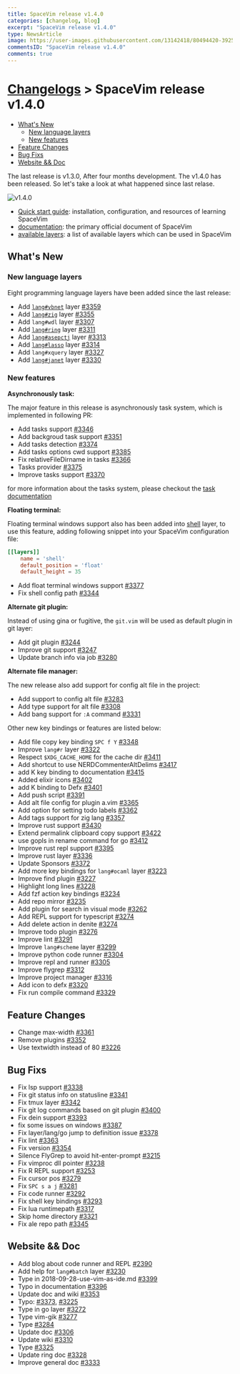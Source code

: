 ```yaml
---
title: SpaceVim release v1.4.0
categories: [changelog, blog]
excerpt: "SpaceVim release v1.4.0"
type: NewsArticle
image: https://user-images.githubusercontent.com/13142418/80494420-3925c680-8999-11ea-9652-21e1e5564148.png
commentsID: "SpaceVim release v1.4.0"
comments: true
---
```


# [Changelogs](../development#changelog) > SpaceVim release v1.4.0

<!-- vim-markdown-toc GFM -->

- [What's New](#whats-new)
  - [New language layers](#new-language-layers)
  - [New features](#new-features)
- [Feature Changes](#feature-changes)
- [Bug Fixs](#bug-fixs)
- [Website && Doc](#website--doc)

<!-- vim-markdown-toc -->


The last release is v1.3.0, After four months development.
The v1.4.0 has been released. So let's take a look at what happened since last relase.

![v1.4.0](https://user-images.githubusercontent.com/13142418/80494420-3925c680-8999-11ea-9652-21e1e5564148.png)

- [Quick start guide](../quick-start-guide/): installation, configuration, and resources of learning SpaceVim
- [documentation](../documentation/): the primary official document of SpaceVim
- [available layers](../layers/): a list of available layers which can be used in SpaceVim

## What's New

### New language layers

Eight programming language layers have been added since the last release:

- Add [`lang#vbnet`](../layers/lang/vbnet/) layer [#3359](https://github.com/SpaceVim/SpaceVim/pull/3359)
- Add [`lang#zig`](../layers/lang/zig/) layer [#3355](https://github.com/SpaceVim/SpaceVim/pull/3355)
- Add `lang#wdl` layer [#3307](https://github.com/SpaceVim/SpaceVim/pull/3307)
- Add [`lang#ring`](../layers/lang/ring/) layer [#3311](https://github.com/SpaceVim/SpaceVim/pull/3311)
- Add [`lang#asepctj`](../layers/lang/asepctj/) layer [#3313](https://github.com/SpaceVim/SpaceVim/pull/3313)
- Add [`lang#lasso`](../layers/lang/lasso/) layer [#3314](https://github.com/SpaceVim/SpaceVim/pull/3314)
- Add `lang#xquery` layer [#3327](https://github.com/SpaceVim/SpaceVim/pull/3327)
- Add [`lang#janet`](../layers/lang/janet/) layer [#3330](https://github.com/SpaceVim/SpaceVim/pull/3330)

### New features

**Asynchronously task:**

The major feature in this release is asynchronously task system, which is implemented in following PR:

- Add tasks support [#3346](https://github.com/SpaceVim/SpaceVim/pull/3346)
- Add backgroud task support [#3351](https://github.com/SpaceVim/SpaceVim/pull/3351)
- Add tasks detection [#3374](https://github.com/SpaceVim/SpaceVim/pull/3374)
- Add tasks options cwd support [#3385](https://github.com/SpaceVim/SpaceVim/pull/3385)
- Fix relativeFileDirname in tasks [#3366](https://github.com/SpaceVim/SpaceVim/pull/3366)
- Tasks provider [#3375](https://github.com/SpaceVim/SpaceVim/pull/3375)
- Improve tasks support [#3370](https://github.com/SpaceVim/SpaceVim/pull/3370)

for more information about the tasks system, please checkout the [task documentation](../documentation/#tasks)

**Floating terminal:**

Floating terminal windows support also has been added into [shell](../layers/shell/) layer, to use this feature,
adding following snippet into your SpaceVim configuration file:

```toml
[[layers]]
    name = 'shell'
    default_position = 'float'
    default_height = 35
```

- Add float terminal windows support [#3377](https://github.com/SpaceVim/SpaceVim/pull/3377)
- Fix shell config path [#3344](https://github.com/SpaceVim/SpaceVim/pull/3344)

**Alternate git plugin:**

Instead of using gina or fugitive, the `git.vim` will be used as default plugin in git layer:

- Add git plugin [#3244](https://github.com/SpaceVim/SpaceVim/pull/3244)
- Improve git support [#3247](https://github.com/SpaceVim/SpaceVim/pull/3247)
- Update branch info via job [#3280](https://github.com/SpaceVim/SpaceVim/pull/3280)

**Alternate file manager:**

The new release also add support for config alt file in the project:

- Add support to config alt file [#3283](https://github.com/SpaceVim/SpaceVim/pull/3283)
- Add type support for alt file [#3308](https://github.com/SpaceVim/SpaceVim/pull/3308)
- Add bang support for `:A` command [#3331](https://github.com/SpaceVim/SpaceVim/pull/3331)

Other new key bindings or features are listed below:

- Add file copy key binding `SPC f Y` [#3348](https://github.com/SpaceVim/SpaceVim/pull/3348)
- Improve `lang#r` layer [#3322](https://github.com/SpaceVim/SpaceVim/pull/3322)
- Respect `$XDG_CACHE_HOME` for the cache dir [#3411](https://github.com/SpaceVim/SpaceVim/pull/3411)
- Add shortcut to use NERDCommenterAltDelims [#3417](https://github.com/SpaceVim/SpaceVim/pull/3417)
- add K key binding to documentation [#3415](https://github.com/SpaceVim/SpaceVim/pull/3415)
- Added elixir icons [#3402](https://github.com/SpaceVim/SpaceVim/pull/3402)
- add K binding to Defx [#3401](https://github.com/SpaceVim/SpaceVim/pull/3401)
- Add push script [#3391](https://github.com/SpaceVim/SpaceVim/pull/3391)
- Add alt file config for plugin a.vim [#3365](https://github.com/SpaceVim/SpaceVim/pull/3365)
- Add option for setting todo labels [#3362](https://github.com/SpaceVim/SpaceVim/pull/3362)
- Add tags support for zig lang [#3357](https://github.com/SpaceVim/SpaceVim/pull/3357)
- Improve rust support [#3430](https://github.com/SpaceVim/SpaceVim/pull/3430)
- Extend permalink clipboard copy support [#3422](https://github.com/SpaceVim/SpaceVim/pull/3422)
- use gopls in rename command for go [#3412](https://github.com/SpaceVim/SpaceVim/pull/3412)
- Improve rust repl support [#3395](https://github.com/SpaceVim/SpaceVim/pull/3395)
- Improve rust layer [#3336](https://github.com/SpaceVim/SpaceVim/pull/3336)
- Update Sponsors [#3372](https://github.com/SpaceVim/SpaceVim/pull/3372)
- Add more key bindings for `lang#ocaml` layer [#3223](https://github.com/SpaceVim/SpaceVim/pull/3223)
- Improve find plugin [#3227](https://github.com/SpaceVim/SpaceVim/pull/3227)
- Highlight long lines [#3228](https://github.com/SpaceVim/SpaceVim/pull/3228)
- Add fzf action key bindings [#3234](https://github.com/SpaceVim/SpaceVim/pull/3234)
- Add repo mirror [#3235](https://github.com/SpaceVim/SpaceVim/pull/3235)
- Add plugin for search in visual mode [#3262](https://github.com/SpaceVim/SpaceVim/pull/3262)
- Add REPL support for typescript [#3274](https://github.com/SpaceVim/SpaceVim/pull/3274)
- Add delete action in denite [#3274](https://github.com/SpaceVim/SpaceVim/pull/3275)
- Improve todo plugin [#3276](https://github.com/SpaceVim/SpaceVim/pull/3276)
- Improve lint [#3291](https://github.com/SpaceVim/SpaceVim/pull/3291)
- Improve `lang#scheme` layer [#3299](https://github.com/SpaceVim/SpaceVim/pull/3299)
- Improve python code runner [#3304](https://github.com/SpaceVim/SpaceVim/pull/3304)
- Improve repl and runner [#3305](https://github.com/SpaceVim/SpaceVim/pull/3305)
- Improve flygrep [#3312](https://github.com/SpaceVim/SpaceVim/pull/3312)
- Improve project manager [#3316](https://github.com/SpaceVim/SpaceVim/pull/3316)
- Add icon to defx [#3320](https://github.com/SpaceVim/SpaceVim/pull/3320)
- Fix run compile command [#3329](https://github.com/SpaceVim/SpaceVim/pull/3329)

## Feature Changes

- Change max-width [#3361](https://github.com/SpaceVim/SpaceVim/pull/3361)
- Remove plugins [#3352](https://github.com/SpaceVim/SpaceVim/pull/3352)
- Use textwidth instead of 80 [#3226](https://github.com/SpaceVim/SpaceVim/pull/3226)

## Bug Fixs

- Fix lsp support [#3338](https://github.com/SpaceVim/SpaceVim/pull/3338)
- Fix git status info on statusline [#3341](https://github.com/SpaceVim/SpaceVim/pull/3341)
- Fix tmux layer [#3342](https://github.com/SpaceVim/SpaceVim/pull/3342)
- Fix git log commands based on git plugin [#3400](https://github.com/SpaceVim/SpaceVim/pull/3400)
- Fix dein support [#3393](https://github.com/SpaceVim/SpaceVim/pull/3393)
- fix some issues on windows [#3387](https://github.com/SpaceVim/SpaceVim/pull/3387)
- Fix layer/lang/go jump to definition issue [#3378](https://github.com/SpaceVim/SpaceVim/pull/3378)
- Fix lint [#3363](https://github.com/SpaceVim/SpaceVim/pull/3363)
- Fix version [#3354](https://github.com/SpaceVim/SpaceVim/pull/3354)
- Silence FlyGrep to avoid hit-enter-prompt [#3215](https://github.com/SpaceVim/SpaceVim/pull/3215)
- Fix vimproc dll pointer [#3238](https://github.com/SpaceVim/SpaceVim/pull/3238)
- Fix R REPL support [#3253](https://github.com/SpaceVim/SpaceVim/pull/3253)
- Fix cursor pos [#3279](https://github.com/SpaceVim/SpaceVim/pull/3279)
- Fix `SPC s a j` [#3281](https://github.com/SpaceVim/SpaceVim/pull/3281)
- Fix code runner [#3292](https://github.com/SpaceVim/SpaceVim/pull/3292)
- Fix shell key bindings [#3293](https://github.com/SpaceVim/SpaceVim/pull/3293)
- Fix lua runtimepath [#3317](https://github.com/SpaceVim/SpaceVim/pull/3317)
- Skip home directory [#3321](https://github.com/SpaceVim/SpaceVim/pull/3321)
- Fix ale repo path [#3345](https://github.com/SpaceVim/SpaceVim/pull/3345)


## Website && Doc

- Add blog about code runner and REPL [#2390](https://github.com/SpaceVim/SpaceVim/pull/2390)
- Add help for `lang#batch` layer [#3230](https://github.com/SpaceVim/SpaceVim/pull/3230)
- Type in 2018-09-28-use-vim-as-ide.md [#3399](https://github.com/SpaceVim/SpaceVim/pull/3399)
- Typo in documentation [#3396](https://github.com/SpaceVim/SpaceVim/pull/3396)
- Update doc and wiki [#3353](https://github.com/SpaceVim/SpaceVim/pull/3353)
- Typo: [#3373](https://github.com/SpaceVim/SpaceVim/pull/3373), [#3225](https://github.com/SpaceVim/SpaceVim/pull/3225)
- Type in go layer [#3272](https://github.com/SpaceVim/SpaceVim/pull/3272)
- Type vim-gik [#3277](https://github.com/SpaceVim/SpaceVim/pull/3277)
- Type [#3284](https://github.com/SpaceVim/SpaceVim/pull/3284)
- Update doc [#3306](https://github.com/SpaceVim/SpaceVim/pull/3306)
- Update wiki [#3310](https://github.com/SpaceVim/SpaceVim/pull/3310)
- Type [#3325](https://github.com/SpaceVim/SpaceVim/pull/3325)
- Update ring doc [#3328](https://github.com/SpaceVim/SpaceVim/pull/3328)
- Improve general doc [#3333](https://github.com/SpaceVim/SpaceVim/pull/3333)
